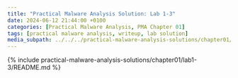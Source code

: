 ```yaml
---
title: "Practical Malware Analysis Solution: Lab 1-3"
date: 2024-06-12 21:44:00 +0100
categories: [Practical Malware Analysis, PMA Chapter 01]
tags: [practical malware analysis, writeup, lab solution]
media_subpath: ../../../practical-malware-analysis-solutions/chapter01/lab1-3
---
```


{% include practical-malware-analysis-solutions/chapter01/lab1-3/README.md %}